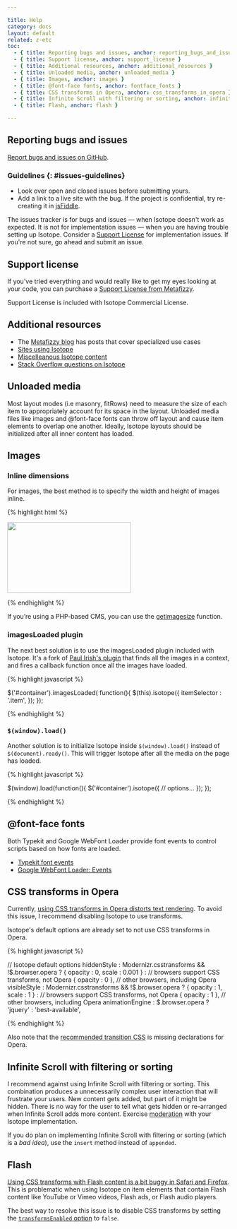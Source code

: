 ```yaml
---

title: Help
category: docs
layout: default
related: z-etc
toc:
  - { title: Reporting bugs and issues, anchor: reporting_bugs_and_issues }
  - { title: Support license, anchor: support_license }
  - { title: Additional resources, anchor: additional_resources }
  - { title: Unloaded media, anchor: unloaded_media }
  - { title: Images, anchor: images }
  - { title: @font-face fonts, anchor: fontface_fonts }
  - { title: CSS transforms in Opera, anchor: css_transforms_in_opera }
  - { title: Infinite Scroll with filtering or sorting, anchor: infinite_scroll_with_filtering_or_sorting}
  - { title: Flash, anchor: flash }

---
```



## Reporting bugs and issues

[Report bugs and issues on GitHub](http://github.com/desandro/isotope/issues). 

### Guidelines {: #issues-guidelines}

+ Look over open and closed issues before submitting yours.
+ Add a link to a live site with the bug. If the project is confidential, try re-creating it in [jsFiddle](http://jsfiddle.net).

The issues tracker is for bugs and issues &mdash; when Isotope doesn't work as expected. It is not for implementation issues &mdash; when you are having trouble setting up Isotope. Consider a [Support License](http://metafizzy.co/#support-license) for implementation issues. If you're not sure, go ahead and submit an issue.

## Support license

If you've tried everything and would really like to get my eyes looking at your code, you can purchase a [Support License from Metafizzy](http://metafizzy.co/#support-license).

Support License is included with Isotope Commercial License.

## Additional resources

+ The [Metafizzy blog](http://metafizzy.co/blog/) has posts that cover specialized use cases
+ [Sites using Isotope](http://www.delicious.com/desandro/using:isotope)
+ [Miscelleanous Isotope content](http://www.delicious.com/desandro/re:isotope)
+ [Stack Overflow questions on Isotope](http://www.delicious.com/desandro/re:isotope+stackoverflow)

## Unloaded media
 
Most layout modes (i.e masonry, fitRows) need to measure the size of each item to appropriately account for its space in the layout. Unloaded media files like images and @font-face fonts can throw off layout and cause item elements to overlap one another. Ideally, Isotope layouts should be initialized after all inner content has loaded.
 
## Images

### Inline dimensions

For images, the best method is to specify the width and height of images inline.

{% highlight html %}

<img src="img-file.jpg" width="280" height="160" />

{% endhighlight %}

If you’re using a PHP-based CMS, you can use the [getimagesize](http://php.net/manual/en/function.getimagesize.php) function.

### imagesLoaded plugin

The next best solution is to use the imagesLoaded plugin included with Isotope. It's a fork of [Paul Irish's plugin](https://gist.github.com/268257) that finds all the images in a context, and fires  a callback function once all the images have loaded.

{% highlight javascript %}

$('#container').imagesLoaded( function(){
  $(this).isotope({
    itemSelector : '.item',
  });
});

{% endhighlight %}

### `$(window).load()`

Another solution is to initialize Isotope inside `$(window).load()` instead of `$(document).ready()`. This will trigger Isotope after all the media on the page has loaded.

{% highlight javascript %}

$(window).load(function(){
  $('#container').isotope({
    // options...
  });
});

{% endhighlight %}

## @font-face fonts

Both Typekit and Google WebFont Loader provide font events to control scripts based on how fonts are loaded. 

+ [Typekit font events](http://blog.typekit.com/2010/10/18/more-control-with-typekits-font-events/)
+ [Google WebFont Loader: Events](http://code.google.com/apis/webfonts/docs/webfont_loader.html#Events)

## CSS transforms in Opera

Currently, [using CSS transforms in Opera distorts text rendering](http://dropshado.ws/post/1260101028/opera-transform-issues). To avoid this issue, I recommend disabling Isotope to use transforms.  

Isotope's default options are already set to not use CSS transforms in Opera.

{% highlight javascript %}

// Isotope default options
hiddenStyle : Modernizr.csstransforms && !$.browser.opera ? 
  { opacity : 0, scale : 0.001 } : // browsers support CSS transforms, not Opera
  { opacity : 0 }, // other browsers, including Opera
visibleStyle : Modernizr.csstransforms && !$.browser.opera ? 
  { opacity : 1, scale : 1 } : // browsers support CSS transforms, not Opera
  { opacity : 1 }, // other browsers, including Opera
animationEngine : $.browser.opera ? 'jquery' : 'best-available',

{% endhighlight %}

Also note that the [recommended transition CSS](animating.html#css_transitions) is missing declarations for Opera.

## Infinite Scroll with filtering or sorting

I recommend against using Infinite Scroll with filtering or sorting. This combination produces a unnecessarily complex user interaction that will frustrate your users. New content gets added, but part of it might be hidden. There is no way for the user to tell what gets hidden or re-arranged when Infinite Scroll adds more content. Exercise [moderation](introduction.html#moderation) with your Isotope implementation.

If you do plan on implementing Infinite Scroll with filtering or sorting (which is a _bad idea_), use the `insert` method instead of `appended`.  

## Flash

[Using CSS transforms with Flash content is a bit buggy in Safari and Firefox](http://dropshado.ws/post/4085720152/css-transforms-breaking-flash). This is problematic when using Isotope on item elements that contain Flash content like YouTube or Vimeo videos, Flash ads, or Flash audio players.

The best way to resolve this issue is to disable CSS transforms by setting the [`transformsEnabled` option](options.html#transformsenabled) to <code><span class="kc">false</span></code>.
